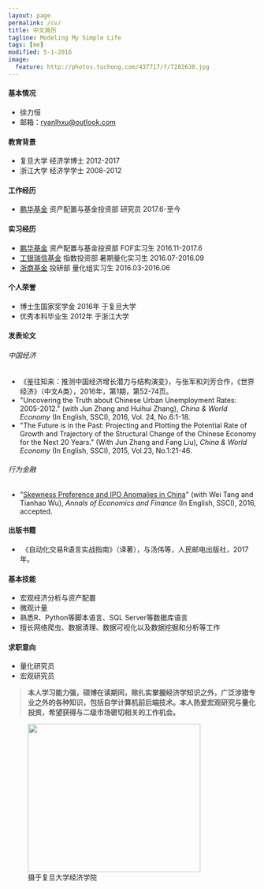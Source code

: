 ```yaml
---
layout: page
permalink: /cv/
title: 中文简历
tagline: Modeling My Simple Life
tags: [me]
modified: 5-1-2016
image:
  feature: http://photos.tuchong.com/437717/f/7282638.jpg
---
```


#### 基本情况
* 徐力恒
* 邮箱：[ryanlhxu@outlook.com](mailto:ryanlhxu@outlook.com)

#### 教育背景
* 复旦大学 经济学博士 2012-2017
* 浙江大学 经济学学士 2008-2012 

#### 工作经历
* [鹏华基金](http://www.phfund.com.cn/) 资产配置与基金投资部 研究员 2017.6-至今

#### 实习经历
* [鹏华基金](http://www.phfund.com.cn/) 资产配置与基金投资部 FOF实习生 2016.11-2017.6
* [工银瑞信基金](http://www.icbccs.com.cn/) 指数投资部 暑期量化实习生 2016.07-2016.09
* [浙商基金](http://www.zsfund.com/) 投研部 量化组实习生 2016.03-2016.06

#### 个人荣誉
* 博士生国家奖学金 2016年 于复旦大学
* 优秀本科毕业生 2012年 于浙江大学

#### 发表论文

###### 中国经济
* 《鉴往知来：推测中国经济增长潜力与结构演变》，与张军和刘芳合作，《世界经济》（中文A类），2016年，第1期，第52-74页。
* "Uncovering the Truth about Chinese Urban Unemployment Rates: 2005-2012." (with Jun Zhang and Huihui Zhang), *China & World Economy* (In English, SSCI), 2016, Vol. 24, No.6:1-18. 
* "The Future is in the Past: Projecting and Plotting the Potential Rate of Growth and Trajectory of the Structural Change of the Chinese Economy for the Next 20 Years." (With Jun Zhang and Fang Liu), *China & World Economy* (In English, SSCI), 2015, Vol.23, No.1:21-46.

###### 行为金融
* "[Skewness Preference and IPO Anomalies in China](https://poseidon01.ssrn.com/delivery.php?ID=530112070066075011090011066103070022009056033020093009075021093091004072125005126023004010006016122030040069019101001112121105056014025055017120082065065017079120001017015016101066004030084125088015088125109111015116084119117065007118118065088120028071&EXT=pdf)" (with Wei Tang and Tianhao Wu), *Annals of Economics and Finance* (In English, SSCI), 2016, accepted.

#### 出版书籍
*  《自动化交易R语言实战指南》（译著），与汤伟等，人民邮电出版社，2017年。

#### 基本技能
* 宏观经济分析与资产配置
* 微观计量
* 熟悉R、Python等脚本语言、SQL Server等数据库语言
* 擅长网络爬虫、数据清理、数据可视化以及数据挖掘和分析等工作

#### 求职意向
* 量化研究员
* 宏观研究员 

> **本人学习能力强，硕博在读期间，除扎实掌握经济学知识之外，广泛涉猎专业之外的各种知识，包括自学计算机前后端技术。本人热爱宏观研究与量化投资，希望获得与二级市场密切相关的工作机会。**


<figure>
	<a href="http://www.econ.fudan.edu.cn/dofiles/img/2015121883512501.jpg"><img src="http://www.econ.fudan.edu.cn/dofiles/img/2015121883512501.jpg" height="300" width="350"></a>
	<figcaption>摄于复旦大学经济学院</figcaption>
</figure>
